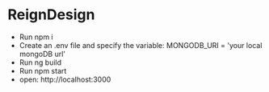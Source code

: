 # ReignDesign
- Run npm i
- Create an .env file and specify the variable: MONGODB_URI = 'your local mongoDB url'
- Run ng build
- Run npm start
- open: http://localhost:3000